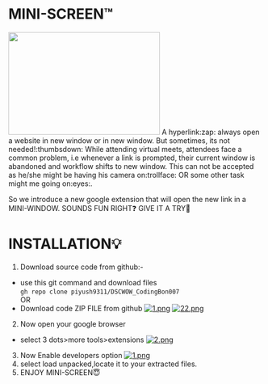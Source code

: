 # MINI-SCREEN™️
<img src='https://ggsc.s3.amazonaws.com/images/made/images/uploads/Six_Online_Activities_to_Help_Students_Cope_with_COVID-19_300_203_int_c1-1x.jpg' height='203' width='300'>
A hyperlink:zap: always open a website in new window or in new window. But sometimes, its not needed!:thumbsdown: While attending virtual meets, attendees face a common problem, i.e whenever a link is prompted, their current window is abandoned and workflow shifts to new window. This can not be accepted as he/she might be having his camera on:trollface: OR some other task might me going on:eyes:.

So we introduce a new google extension that will open the new link in a MINI-WINDOW.
SOUNDS FUN RIGHT:question: GIVE IT A TRY:star2:

# INSTALLATION:bulb:
1. Download source code from github:-
* use this git command and download files<br>
`gh repo clone piyush9311/DSCWOW_CodingBon007`
<br>OR </br>
* Download code ZIP FILE from github
[![1.png](https://i.postimg.cc/8ztWj9sF/1.png)](https://postimg.cc/75JbRB3D)
[![22.png](https://i.postimg.cc/3J9WBphV/22.png)](https://postimg.cc/N59gGK5k)
2. Now open your google browser
* select 3 dots>more tools>extensions
[![2.png](https://i.postimg.cc/W1BV6bdx/2.png)](https://postimg.cc/hX1NKnb0)
3. Now Enable developers option
[![1.png](https://i.postimg.cc/4yfHf1Zv/1.png)](https://postimg.cc/34qx9mkW)
4. select load unpacked,locate it to your extracted files.
5. ENJOY MINI-SCREEN:innocent:
